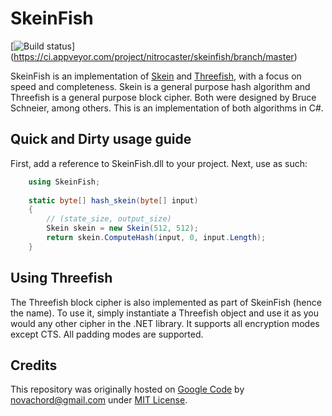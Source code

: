 # SkeinFish

[![Build status](https://ci.appveyor.com/api/projects/status/uk7spjrfikb4i26m/branch/master?svg=true)]
(https://ci.appveyor.com/project/nitrocaster/skeinfish/branch/master)

SkeinFish is an implementation of [Skein](https://en.wikipedia.org/wiki/Skein_hash_function) and [Threefish](https://en.wikipedia.org/wiki/Threefish), with a focus on speed and completeness.
Skein is a general purpose hash algorithm and Threefish is a general purpose block cipher.
Both were designed by Bruce Schneier, among others. This is an implementation of both algorithms in C#. 

## Quick and Dirty usage guide

First, add a reference to SkeinFish.dll to your project. Next, use as such:
```cs
    using SkeinFish;
    
    static byte[] hash_skein(byte[] input)
    {
        // (state_size, output_size)
        Skein skein = new Skein(512, 512);
        return skein.ComputeHash(input, 0, input.Length);
    }
```
## Using Threefish

The Threefish block cipher is also implemented as part of SkeinFish (hence the name).
To use it, simply instantiate a Threefish object and use it as you would any other cipher in the .NET library.
It supports all encryption modes except CTS. All padding modes are supported.

## Credits

This repository was originally hosted on [Google Code](http://code.google.com/p/skeinfish) by novachord@gmail.com
under [MIT License](http://opensource.org/licenses/mit-license.php).
